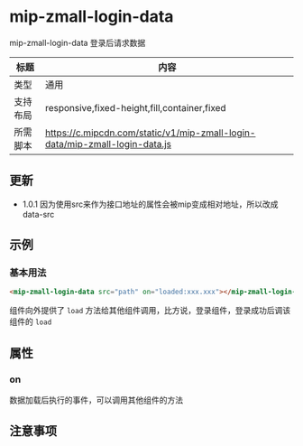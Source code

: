 # mip-zmall-login-data

mip-zmall-login-data 登录后请求数据

标题|内容
----|----
类型|通用
支持布局|responsive,fixed-height,fill,container,fixed
所需脚本|https://c.mipcdn.com/static/v1/mip-zmall-login-data/mip-zmall-login-data.js

## 更新

- 1.0.1 因为使用src来作为接口地址的属性会被mip变成相对地址，所以改成data-src

## 示例

### 基本用法
```html
<mip-zmall-login-data src="path" on="loaded:xxx.xxx"></mip-zmall-login-data>
```

组件向外提供了 `load` 方法给其他组件调用，比方说，登录组件，登录成功后调该组件的 `load`

## 属性

### on  

数据加载后执行的事件，可以调用其他组件的方法

## 注意事项

